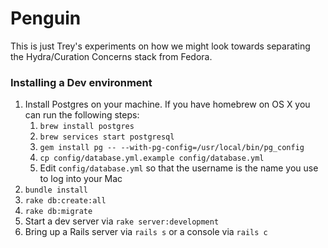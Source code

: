 # Penguin

This is just Trey's experiments on how we might look towards separating the
Hydra/Curation Concerns stack from Fedora.

### Installing a Dev environment

1. Install Postgres on your machine.  If you have homebrew on OS X you can run the following steps:
   1. `brew install postgres`
   1. `brew services start postgresql`
   1.  `gem install pg -- --with-pg-config=/usr/local/bin/pg_config`
   1.  `cp config/database.yml.example config/database.yml`
   1.  Edit `config/database.yml` so that the username is the name you use to log into your Mac
1. `bundle install`
1. `rake db:create:all`
1. `rake db:migrate`
1. Start a dev server via `rake server:development`
1. Bring up a Rails server via `rails s` or a console via `rails c`
